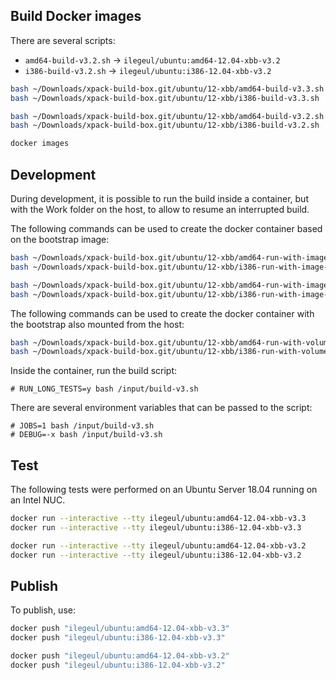 
## Build Docker images

There are several scripts:

- `amd64-build-v3.2.sh` -> `ilegeul/ubuntu:amd64-12.04-xbb-v3.2`
- `i386-build-v3.2.sh` -> `ilegeul/ubuntu:i386-12.04-xbb-v3.2`

```sh
bash ~/Downloads/xpack-build-box.git/ubuntu/12-xbb/amd64-build-v3.3.sh
bash ~/Downloads/xpack-build-box.git/ubuntu/12-xbb/i386-build-v3.3.sh

bash ~/Downloads/xpack-build-box.git/ubuntu/12-xbb/amd64-build-v3.2.sh
bash ~/Downloads/xpack-build-box.git/ubuntu/12-xbb/i386-build-v3.2.sh

docker images
```

## Development

During development, it is possible to run the build inside a container,
but with the Work folder on the host, to allow to resume an interrupted
build.

The following commands can be used to create the docker container
based on the bootstrap image:

```sh
bash ~/Downloads/xpack-build-box.git/ubuntu/12-xbb/amd64-run-with-image-v3.3.sh
bash ~/Downloads/xpack-build-box.git/ubuntu/12-xbb/i386-run-with-image-v3.3.sh

bash ~/Downloads/xpack-build-box.git/ubuntu/12-xbb/amd64-run-with-image-v3.2.sh
bash ~/Downloads/xpack-build-box.git/ubuntu/12-xbb/i386-run-with-image-v3.2.sh
```

The following commands can be used to create the docker container
with the bootstrap also mounted from the host:

```sh
bash ~/Downloads/xpack-build-box.git/ubuntu/12-xbb/amd64-run-with-volume-v3.2.sh
bash ~/Downloads/xpack-build-box.git/ubuntu/12-xbb/i386-run-with-volume-v3.2.sh
```

Inside the container, run the build script:

```console
# RUN_LONG_TESTS=y bash /input/build-v3.sh
```

There are several environment variables that can be passed to the script:

```console
# JOBS=1 bash /input/build-v3.sh
# DEBUG=-x bash /input/build-v3.sh
```

## Test

The following tests were performed on an Ubuntu Server
18.04 running on an Intel NUC.

```sh
docker run --interactive --tty ilegeul/ubuntu:amd64-12.04-xbb-v3.3
docker run --interactive --tty ilegeul/ubuntu:i386-12.04-xbb-v3.3

docker run --interactive --tty ilegeul/ubuntu:amd64-12.04-xbb-v3.2
docker run --interactive --tty ilegeul/ubuntu:i386-12.04-xbb-v3.2
```

## Publish

To publish, use:

```sh
docker push "ilegeul/ubuntu:amd64-12.04-xbb-v3.3"
docker push "ilegeul/ubuntu:i386-12.04-xbb-v3.3"

docker push "ilegeul/ubuntu:amd64-12.04-xbb-v3.2"
docker push "ilegeul/ubuntu:i386-12.04-xbb-v3.2"
```
